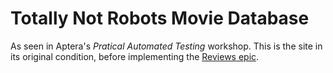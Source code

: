 # Totally Not Robots Movie Database

As seen in Aptera's *Pratical Automated Testing* workshop. This is the site in its original condition, before implementing the [Reviews epic](reviews.md).

